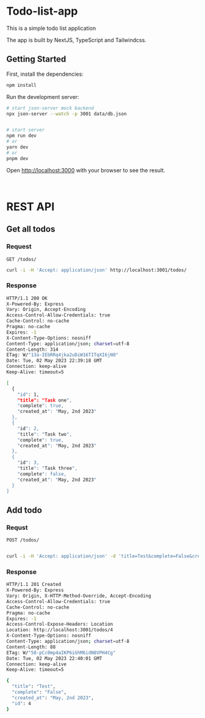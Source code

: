 # Todo-list-app


This is a simple todo list application

The app is built by NextJS, TypeScript and Tailwindcss.

## Getting Started

First, install the dependencies:

```bash
npm install
```


Run the development server:

```bash
# start json-server mock backend
npx json-server --watch -p 3001 data/db.json


# start server
npm run dev
# or
yarn dev
# or
pnpm dev
```

Open [http://localhost:3000](http://localhost:3000) with your browser to see the result.

<br />

# REST API
## Get all todos

### Request
`GET /todos/`
```bash
curl -i -H 'Accept: application/json' http://localhost:3001/todos/
```
### Response

```bash
HTTP/1.1 200 OK
X-Powered-By: Express
Vary: Origin, Accept-Encoding
Access-Control-Allow-Credentials: true
Cache-Control: no-cache
Pragma: no-cache
Expires: -1
X-Content-Type-Options: nosniff
Content-Type: application/json; charset=utf-8
Content-Length: 314
ETag: W/"13a-IEbRRq4jka2uDiW16TITqXI6jN0"
Date: Tue, 02 May 2023 22:39:18 GMT
Connection: keep-alive
Keep-Alive: timeout=5

[
  {
    "id": 1,
    "title": "Task one",
    "complete": true,
    "created_at": "May, 2nd 2023"
  },
  {
    "id": 2,
    "title": "Task two",
    "complete": true,
    "created_at": "May, 2nd 2023"
  },
  {
    "id": 3,
    "title": "Task three",
    "complete": false,
    "created_at": "May, 2nd 2023"
  }
]
```


## Add todo 

### Requst


`POST /todos/`


```bash

curl -i -H 'Accept: application/json' -d 'title=Test&complete=False&created_at=May, 2nd 2023' http://localhost:3001/todos
```


### Response

```bash 
HTTP/1.1 201 Created
X-Powered-By: Express
Vary: Origin, X-HTTP-Method-Override, Accept-Encoding
Access-Control-Allow-Credentials: true
Cache-Control: no-cache
Pragma: no-cache
Expires: -1
Access-Control-Expose-Headers: Location
Location: http://localhost:3001/todos/4
X-Content-Type-Options: nosniff
Content-Type: application/json; charset=utf-8
Content-Length: 88
ETag: W/"58-pCc0mp4aIKP6iGhM6idN8VPH4Cg"
Date: Tue, 02 May 2023 22:40:01 GMT
Connection: keep-alive
Keep-Alive: timeout=5

{
  "title": "Test",
  "complete": "False",
  "created_at": "May, 2nd 2023",
  "id": 4
}
 
```


